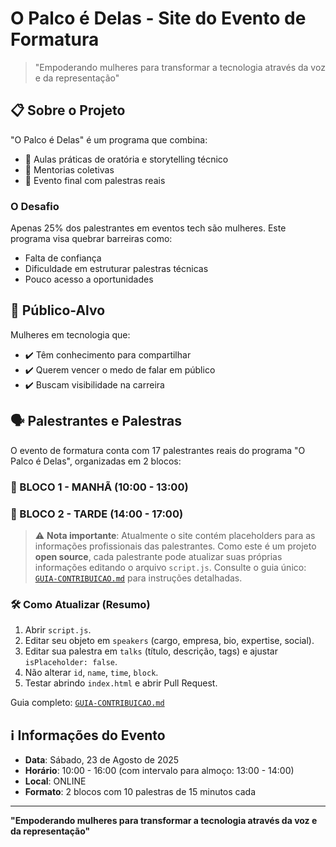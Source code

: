 # O Palco é Delas - Site do Evento de Formatura
> "Empoderando mulheres para transformar a tecnologia através da voz e da representação"
## 📋 Sobre o Projeto

"O Palco é Delas" é um programa que combina:
- 🎤 Aulas práticas de oratória e storytelling técnico
- 💬 Mentorias coletivas
- 🌟 Evento final com palestras reais

### O Desafio
Apenas 25% dos palestrantes em eventos tech são mulheres. Este programa visa quebrar barreiras como:
- Falta de confiança
- Dificuldade em estruturar palestras técnicas
- Pouco acesso a oportunidades

## 🎯 Público-Alvo

Mulheres em tecnologia que:
- ✔️ Têm conhecimento para compartilhar
- ✔️ Querem vencer o medo de falar em público
- ✔️ Buscam visibilidade na carreira

## 🗣️ Palestrantes e Palestras

O evento de formatura conta com 17 palestrantes reais do programa "O Palco é Delas", organizadas em 2 blocos:

### 🌅 BLOCO 1 - MANHÃ (10:00 - 13:00)

### 🌇 BLOCO 2 - TARDE (14:00 - 17:00)

> ⚠️ **Nota importante**: Atualmente o site contém placeholders para as informações profissionais das palestrantes. Como este é um projeto **open source**, cada palestrante pode atualizar suas próprias informações editando o arquivo `script.js`. Consulte o guia único: [`GUIA-CONTRIBUICAO.md`](GUIA-CONTRIBUICAO.md) para instruções detalhadas.

### 🛠 Como Atualizar (Resumo)
1. Abrir `script.js`.
2. Editar seu objeto em `speakers` (cargo, empresa, bio, expertise, social).
3. Editar sua palestra em `talks` (título, descrição, tags) e ajustar `isPlaceholder: false`.
4. Não alterar `id`, `name`, `time`, `block`.
5. Testar abrindo `index.html` e abrir Pull Request.

Guia completo: [`GUIA-CONTRIBUICAO.md`](GUIA-CONTRIBUICAO.md)


## ℹ️ Informações do Evento

- **Data**: Sábado, 23 de Agosto de 2025
- **Horário**: 10:00 - 16:00 (com intervalo para almoço: 13:00 - 14:00)
- **Local**: ONLINE
- **Formato**: 2 blocos com 10 palestras de 15 minutos cada

---

**"Empoderando mulheres para transformar a tecnologia através da voz e da representação"**
